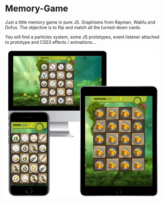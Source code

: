 # Memory-Game

Just a little memory game in pure JS. Graphisms from Rayman, Wakfu and Dofus. The objective is to flip and match all the turned-down cards.

You will find a particles system, some JS prototypes, event listener attached to prototype and CSS3 effects / animations...

![alt text](https://github.com/AlexBelin/Memory-Game/blob/master/screen9.jpg)
